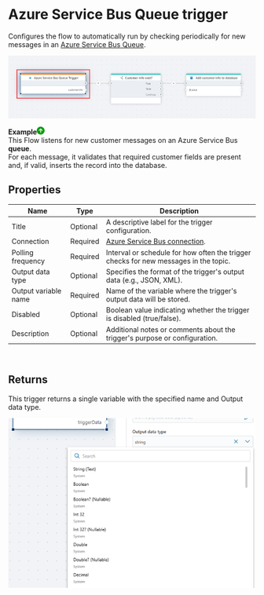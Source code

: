 # Azure Service Bus Queue trigger

Configures the flow to automatically run by checking periodically for new messages in an [Azure Service Bus Queue](https://learn.microsoft.com/en-us/azure/service-bus-messaging/service-bus-queues-topics-subscriptions#queues).

![topic](/images/flow/queue-trigger.png)


**Example**![img](/images/strz.jpg)   
This Flow listens for new customer messages on an Azure Service Bus **queue**.  
For each message, it validates that required customer fields are present and, if valid, inserts the record into the database.
<br/>

## Properties

| Name           | Type     | Description                                      |
|----------------|----------|--------------------------------------------------|
| Title          |  Optional | A descriptive label for the trigger configuration.|
| Connection     | Required | [Azure Service Bus connection](../../actions/azure-service-bus/connecting-to-azure-service-bus.md). |
| Polling frequency| Required | Interval or schedule for how often the trigger checks for new messages in the topic. |
| Output data type | Optional | Specifies the format of the trigger's output data (e.g., JSON, XML). |
| Output variable name | Required | Name of the variable where the trigger's output data will be stored. |
| Disabled       | Optional | Boolean value indicating whether the trigger is disabled (true/false). |
| Description    | Optional | Additional notes or comments about the trigger's purpose or configuration.  |

<br/>

## Returns

This trigger returns a single variable with the specified name and Output data type. 

![img](../../../../images/flow/schedule-trigger-output-type.png)
<br/>
